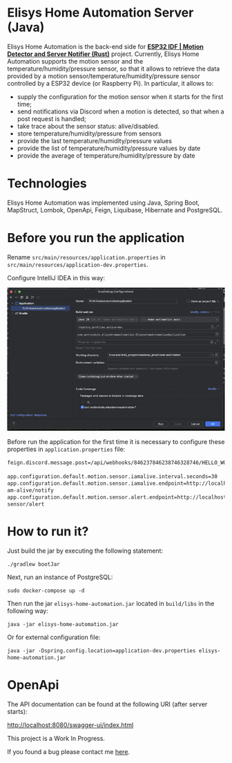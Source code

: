 # Elisys Home Automation Server (Java)

Elisys Home Automation is the back-end side
for [**ESP32 IDF | Motion Detector and Server Notifier (Rust)**](https://github.com/goto-eof/esp32-motion-detector-and-server-notifier-rust)
project. Currently, Elisys Home Automation supports the motion sensor and the temperature/humidity/pressure sensor, so that it allows to retrieve the
data provided by a motion sensor/temperature/humidity/pressure sensor controlled by a ESP32 device (or Raspberry Pi). In particular, it allows to:

- supply the configuration for the motion sensor when it starts for the first time;
- send notifications via Discord when a motion is detected, so that when a post request is handled;
- take trace about the sensor status:  alive/disabled.
- store temperature/humidity/pressure from sensors
- provide the last temperature/humidity/pressure values
- provide the list of temperature/humidity/pressure values by date
- provide the average of temperature/humidity/pressure by date

# Technologies

Elisys Home Automation was implemented using Java, Spring Boot, MapStruct, Lombok, OpenApi, Feign, Liquibase, Hibernate
and
PostgreSQL.

# Before you run the application

Rename `src/main/resources/application.properties` in `src/main/resources/application-dev.properties`.

Configure IntelliJ IDEA in this way:

![IDE](images/ide_config.png)

Before run the application for the first time it is necessary to configure these properties in `application.properties`
file:

```
feign.discord.message.post=/api/webhooks/846237846238746328746/HELLO_WORLD

app.configuration.default.motion.sensor.iamalive.interval.seconds=30
app.configuration.default.motion.sensor.iamalive.endpoint=http://localhost:8080/api/v1/i-am-alive/notify
app.configuration.default.motion.sensor.alert.endpoint=http://localhost:8080/api/v1/motion-sensor/alert
```

# How to run it?

Just build the jar by executing the following statement:

```
./gradlew bootJar 
```

Next, run an instance of PostgreSQL:

```
sudo docker-compose up -d
```

Then run the jar `elisys-home-automation.jar` located in `build/libs` in the following way:

```
java -jar elisys-home-automation.jar
```

Or for external configuration file:

```
java -jar -Dspring.config.location=application-dev.properties elisys-home-automation.jar
```

# OpenApi

The API documentation can be found at the following URI (after server starts):

[http://localhost:8080/swagger-ui/index.html](http://localhost:8080/swagger-ui/index.html)

This project is a Work In Progress.

If you found a bug please contact me [here](https://andre-i.eu/#contactme).
